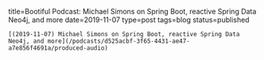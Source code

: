 
title=Bootiful Podcast: Michael Simons on Spring Boot, reactive Spring Data Neo4j, and more
date=2019-11-07
type=post
tags=blog
status=published
~~~~~~
[(2019-11-07) Michael Simons on Spring Boot, reactive Spring Data Neo4j, and more](/podcasts/d525acbf-3f65-4431-ae47-a7e856f4691a/produced-audio) 
            